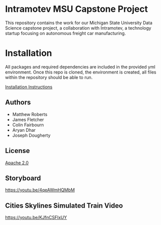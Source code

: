 # Intramotev MSU Capstone Project

This repository contains the work for our Michigan State University Data Science capstone project, a collaboration with Intramotev, a technology startup focusing on autonomous freight car manufacturing.

# Installation

All packages and required dependencies are included in the provided yml environment. Once this repo is cloned, the environment is created, all files within the repository should be able to run.

[Installation Instructions](install.md)

## Authors

- Matthew Roberts
- James Fletcher
- Colin Fairbourn
- Aryan Dhar
- Joseph Dougherty

## License

[Apache 2.0](https://www.apache.org/licenses/LICENSE-2.0)

## Storyboard
https://youtu.be/4qeAWmHQMbM

## Cities Skylines Simulated Train Video
https://youtu.be/KJfnCSFlxUY
